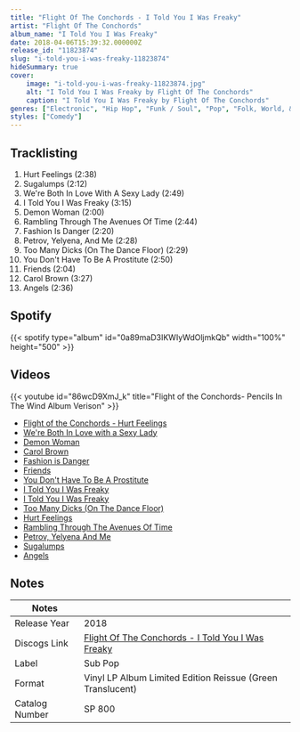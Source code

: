 ```yaml
---
title: "Flight Of The Conchords - I Told You I Was Freaky"
artist: "Flight Of The Conchords"
album_name: "I Told You I Was Freaky"
date: 2018-04-06T15:39:32.000000Z
release_id: "11823874"
slug: "i-told-you-i-was-freaky-11823874"
hideSummary: true
cover:
    image: "i-told-you-i-was-freaky-11823874.jpg"
    alt: "I Told You I Was Freaky by Flight Of The Conchords"
    caption: "I Told You I Was Freaky by Flight Of The Conchords"
genres: ["Electronic", "Hip Hop", "Funk / Soul", "Pop", "Folk, World, & Country"]
styles: ["Comedy"]
---
```


## Tracklisting
1. Hurt Feelings (2:38)
2. Sugalumps (2:12)
3. We're Both In Love With A Sexy Lady (2:49)
4. I Told You I Was Freaky (3:15)
5. Demon Woman (2:00)
6. Rambling Through The Avenues Of Time (2:44)
7. Fashion Is Danger (2:20)
8. Petrov, Yelyena, And Me (2:28)
9. Too Many Dicks (On The Dance Floor) (2:29)
10. You Don't Have To Be A Prostitute (2:50)
11. Friends (2:04)
12. Carol Brown (3:27)
13. Angels (2:36)


## Spotify
{{< spotify type="album" id="0a89maD3IKWIyWdOljmkQb" width="100%" height="500" >}}



## Videos
{{< youtube id="86wcD9XmJ_k" title="Flight of the Conchords- Pencils In The Wind Album Verison" >}}
- [Flight of the Conchords - Hurt Feelings](https://www.youtube.com/watch?v=xm_Ie0VRv7k)
- [We're Both In Love with a Sexy Lady](https://www.youtube.com/watch?v=m-gNgEa7_wo)
- [Demon Woman](https://www.youtube.com/watch?v=2shdLm-HpVU)
- [Carol Brown](https://www.youtube.com/watch?v=Hz5SFQsLzAg)
- [Fashion is Danger](https://www.youtube.com/watch?v=EU3QKZPT2yU)
- [Friends](https://www.youtube.com/watch?v=LGjPMLGqkPk)
- [You Don't Have To Be A Prostitute](https://www.youtube.com/watch?v=-l3H20wCkeA)
- [I Told You I Was Freaky](https://www.youtube.com/watch?v=un75I40-xro)
- [I Told You I Was Freaky](https://www.youtube.com/watch?v=YikWapO2TQs)
- [Too Many Dicks (On The Dance Floor)](https://www.youtube.com/watch?v=fCpOdB8lBvg)
- [Hurt Feelings](https://www.youtube.com/watch?v=GRinCeOBNwE)
- [Rambling Through The Avenues Of Time](https://www.youtube.com/watch?v=-fny4N4t9N0)
- [Petrov, Yelyena And Me](https://www.youtube.com/watch?v=IGzbIgDxjrA)
- [Sugalumps](https://www.youtube.com/watch?v=4QnCfVkL-K4)
- [Angels](https://www.youtube.com/watch?v=Pt_ujVh6o-0)

## Notes
| Notes          |             |
| ---------------| ----------- |
| Release Year   | 2018 |
| Discogs Link   | [Flight Of The Conchords - I Told You I Was Freaky](https://www.discogs.com/release/11823874-Flight-Of-The-Conchords-I-Told-You-I-Was-Freaky) |
| Label          | Sub Pop |
| Format         | Vinyl LP Album Limited Edition Reissue (Green Translucent) |
| Catalog Number | SP 800 |
